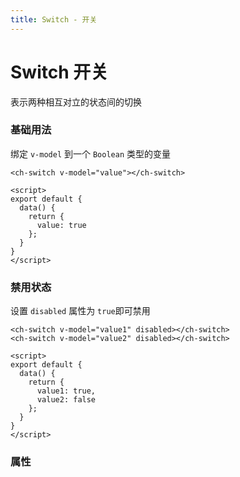 ```yaml
---
title: Switch - 开关
---
```


# Switch 开关

表示两种相互对立的状态间的切换

### 基础用法

<ClientOnly><SwitchDemo></SwitchDemo></ClientOnly>

绑定 `v-model` 到一个 `Boolean` 类型的变量

```vue
<ch-switch v-model="value"></ch-switch>

<script>
export default {
  data() {
    return {
      value: true
    };
  }
}
</script>
```

### 禁用状态

<ClientOnly><SwitchDisabled></SwitchDisabled></ClientOnly>

设置 `disabled` 属性为 `true`即可禁用

```vue
<ch-switch v-model="value1" disabled></ch-switch>
<ch-switch v-model="value2" disabled></ch-switch>

<script>
export default {
  data() {
    return {
      value1: true,
      value2: false
    };
  }
}
</script>
```

### 属性

<SwitchAttributes></SwitchAttributes>
